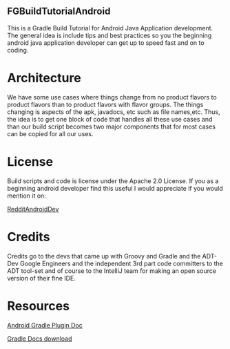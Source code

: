 FGBuildTutorialAndroid
---

This is a Gradle Build Tutorial for Android Java Application development. The general idea
is include tips and best practices so you  the beginning android java application developer
can get up to speed fast and on to coding.

# Architecture

We have some use cases where things change from no product flavors to product flavors than
to product flavors with flavor groups. The things changing is aspects of the apk, javadocs,
etc such as file names,etc.  Thus, the idea is to get one block of code that handles
all these use cases and than our build script becomes two major components that for most
cases can be copied for all our uses.

# License

Build scripts and code is license under the Apache 2.0 License.
If you as a beginning android developer find this useful I would appreciate if
you would mention it on:

[RedditAndroidDev]()



# Credits

Credits go to the devs that came up with Groovy and Gradle and the ADT-Dev Google Engineers and
the independent 3rd part code committers to the ADT tool-set and of course to the IntelliJ
team for making an open source version of their fine IDE.

# Resources

[Android Gradle Plugin Doc]()

[Gradle Docs download]()


